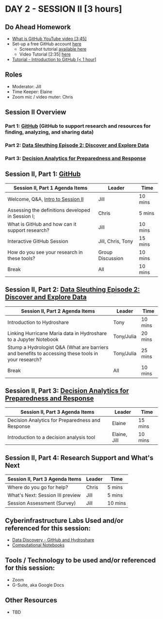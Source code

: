

# DAY 2 - SESSION II [3 hours]

## Do Ahead Homework
* [What is GitHub YouTube video [3:45]](https://www.youtube.com/watch?v=w3jLJU7DT5E)
* Set-up a free GitHub account [here](https://github.com/join)
  * Screenshot tutorial [available here](https://www.wikihow.com/Create-an-Account-on-GitHub)
  * Video Tutorial [2:35] [here](https://lambdaschool.com/the-commons/how-to-sign-up-for-a-free-github-account)
* [Tutorial - Introduction to GitHub [< 1 hour]](https://lab.github.com/githubtraining/introduction-to-github)

## Roles
* Moderator: Jill
* Time Keeper: Elaine
* Zoom mic / video muter: Chris

## Session II Overview
### Part 1: [GitHub](https://rapid-research.github.io/nc_pr_virtual_workshop/modules/intro_to_github.html) (GitHub to support research and resources for finding, analyzing, and sharing data)
### Part 2: [Data Sleuthing Episode 2: Discover and Explore Data](https://rapid-research.github.io/nc_pr_virtual_workshop/modules/intro_to_jupyter_notebooks.html)
### Part 3: [Decision Analytics for Preparedness and Response](https://rapid-research.github.io/nc_pr_virtual_workshop/modules/intro_to_data_analytics.html)

## Session II, Part 1: [GitHub](https://rapid-research.github.io/nc_pr_virtual_workshop/modules/intro_to_github.html)

Session II, Part 1 Agenda Items | Leader | Time 
---------------------------------------- | --------------- | ------- 
Welcome, Q&A, [Intro to Session II](https://rapid-research.github.io/nc_pr_virtual_workshop/modules/sessionII_goals.html) | Jill | 10 mins 
Assessing the definitions developed in Session I;  | Chris | 5 mins 
What is GitHub and how can it support research? | Jill | 10 mins
Interactive GitHub Session | Jill, Chris, Tony | 15 mins
How do you see your research in these tools? | Group Discussion | 10 mins
Break | All | 10 mins

[//]: # (Any problems that need to be addressed) 

## Session II, Part 2: [Data Sleuthing Episode 2: Discover and Explore Data](https://rapid-research.github.io/nc_pr_virtual_workshop/modules/intro_to_jupyter_notebooks.html)

Session II, Part 2 Agenda Items | Leader | Time 
---------------------------------------- | --------------- | ------- 
Introduction to Hydroshare | Tony  | 10 mins
Linking Hurricane Maria data in Hydroshare to a Jupyter Notebook | Tony/Julia | 20 mins
Stump a Hydrologist Q&A (What are barriers and benefits to accessing these tools in your research? | Tony/Julia | 25 mins
Break | All | 10 mins

## Session II, Part 3: [Decision Analytics for Preparedness and Response](https://rapid-research.github.io/nc_pr_virtual_workshop/modules/intro_to_data_analytics.html)

Session II, Part 3 Agenda Items | Leader | Time 
---------------------------------------- | --------------- | ------- 
Decision Analytics for Preparedness and Response | Elaine | 15 mins
Introduction to a decision analysis tool | Elaine, Jill | 10 mins

## Session II, Part 4: Research Support and What's Next

Session II, Part 3 Agenda Items | Leader | Time 
---------------------------------------- | --------------- | ------- 
Where do you go for help? | Chris | 5 mins
What's Next: Session III preview | Jill | 5 mins
Session Assessment (Survey) | Jill | 10 mins

## Cyberinfrastructure Labs Used and/or referenced for this session:
* [Data Discovery - GitHub and Hydroshare](https://rapid-research.github.io/nc_pr_virtual_workshop/modules/intro_to_github.html)
* [Computational Notebooks](https://rapid-research.github.io/nc_pr_virtual_workshop/modules/intro_to_jupyter_notebooks.html)

## Tools / Technology to be used and/or referenced for this session:
* Zoom
* G-Suite, aka Google Docs

## Other Resources
* TBD
